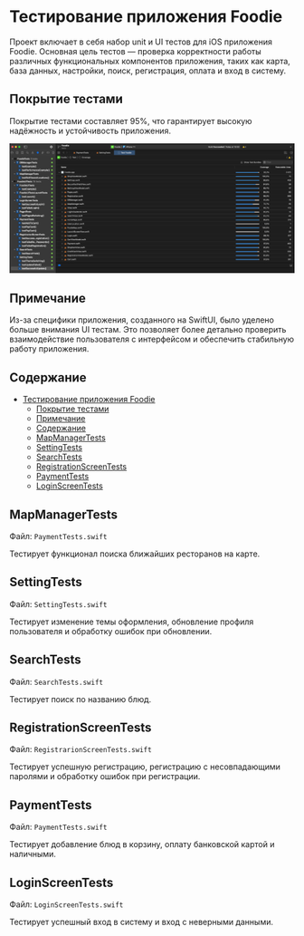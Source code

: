 # Тестирование приложения Foodie

Проект включает в себя набор unit и UI тестов для iOS приложения Foodie. Основная цель тестов — проверка корректности работы различных функциональных компонентов приложения, таких как карта, база данных, настройки, поиск, регистрация, оплата и вход в систему.

## Покрытие тестами

Покрытие тестами составляет 95%, что гарантирует высокую надёжность и устойчивость приложения.

![coverage](https://github.com/fpmi-tp2024/tpmp-rvn-lab10-libra/blob/pages/img/tests/coverage.png?raw=true)

## Примечание

Из-за специфики приложения, созданного на SwiftUI, было уделено больше внимания UI тестам. Это позволяет более детально проверить взаимодействие пользователя с интерфейсом и обеспечить стабильную работу приложения.

## Содержание

- [Тестирование приложения Foodie](#тестирование-приложения-foodie)
	- [Покрытие тестами](#покрытие-тестами)
	- [Примечание](#примечание)
	- [Содержание](#содержание)
	- [MapManagerTests](#mapmanagertests)
	- [SettingTests](#settingtests)
	- [SearchTests](#searchtests)
	- [RegistrationScreenTests](#registrationscreentests)
	- [PaymentTests](#paymenttests)
	- [LoginScreenTests](#loginscreentests)

## MapManagerTests

Файл: `PaymentTests.swift`

Тестирует функционал поиска ближайших ресторанов на карте.

## SettingTests

Файл: `SettingTests.swift`

Тестирует изменение темы оформления, обновление профиля пользователя и обработку ошибок при обновлении.

## SearchTests

Файл: `SearchTests.swift`

Тестирует поиск по названию блюд.

## RegistrationScreenTests

Файл: `RegistrarionScreenTests.swift`

Тестирует успешную регистрацию, регистрацию с несовпадающими паролями и обработку ошибок при регистрации.

## PaymentTests

Файл: `PaymentTests.swift`

Тестирует добавление блюд в корзину, оплату банковской картой и наличными.

## LoginScreenTests

Файл: `LoginScreenTests.swift`

Тестирует успешный вход в систему и вход с неверными данными.